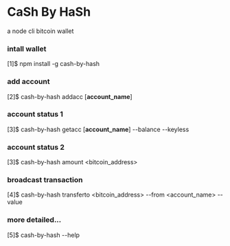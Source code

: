 # CaSh By HaSh
a node cli bitcoin wallet

### intall wallet
[1]$ npm install -g cash-by-hash 
### add account
[2]$ cash-by-hash addacc [__account_name__] 
### account status 1
[3]$ cash-by-hash getacc [__account_name__] --balance --keyless
### account status 2
[3]$ cash-by-hash amount <bitcoin_address>
### broadcast transaction
[4]$ cash-by-hash transferto <bitcoin_address> --from <account_name> --value <number>
### more detailed...
[5]$ cash-by-hash --help